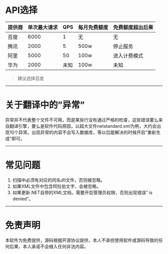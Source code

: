 # API选择

提供商  | 单次最大请求 | QPS | 每月免费额度 | 免费额度超出后果
---  |  --      | --    | --        | --
百度 |  6000    | 1     |   无      | 无
腾讯 |  2000    | 5     |   500w    | 停止服务
阿里 |  5000    | 50    |   100w    | 进入计费模式
华为 |  2000    | 未知  |   100w    | 未知

> 建议选择百度

---

# 关于翻译中的”异常”
异常并不代表整个文件不可用，而是某些行没有通过严格的检查，这些错误要么来自翻译引擎，要么是软件代码原因，以超大文件netstandard.xml为例，大约会出现10个异常。出现异常的内容不会写入数据库，等以后能解决的时候开启“重新生成”即可。

---

# 常见问题
1.	扫描中必须有对应的同名dll文件，否则被忽略。
1.  如果XML文件中包含阿拉伯文字，会被忽略。
1.  如果更新.NET自带的XML文档，需要开启管理员权限，否则出现错误” is denied”。

---

# 免责声明
本软件为免费提供，源码根据开源协议提供，本人不承担使用软件或源码导致的任何后果，本人承诺不会植入任何非法内容。